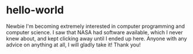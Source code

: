 # hello-world
Newbie
I'm becoming extremely interested in computer programming and computer science. I saw that NASA had software available, which I never knew about, and kept clicking away until I ended up here.  Anyone with any advice on anything at all, I will gladly take it! 
Thank you!
